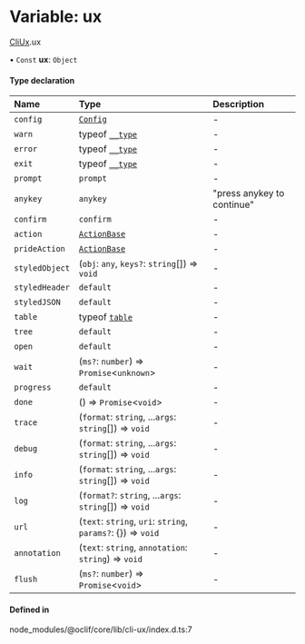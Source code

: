 # Variable: ux

[CliUx](../modules/CliUx.md).ux

• `Const` **ux**: `Object`

#### Type declaration

| Name | Type | Description |
| :------ | :------ | :------ |
| `config` | [`Config`](../classes/CliUx.Config.md) | - |
| `warn` | typeof [`__type`](../classes/ConfigCommand.md#__type) | - |
| `error` | typeof [`__type`](../classes/ConfigCommand.md#__type) | - |
| `exit` | typeof [`__type`](../classes/ConfigCommand.md#__type) | - |
| `prompt` | `prompt` | - |
| `anykey` | `anykey` | "press anykey to continue" |
| `confirm` | `confirm` | - |
| `action` | [`ActionBase`](../classes/CliUx.ActionBase.md) | - |
| `prideAction` | [`ActionBase`](../classes/CliUx.ActionBase.md) | - |
| `styledObject` | (`obj`: `any`, `keys?`: `string`[]) => `void` | - |
| `styledHeader` | `default` | - |
| `styledJSON` | `default` | - |
| `table` | typeof [`table`](../functions/CliUx.Table.table.md) | - |
| `tree` | `default` | - |
| `open` | `default` | - |
| `wait` | (`ms?`: `number`) => `Promise`<`unknown`\> | - |
| `progress` | `default` | - |
| `done` | () => `Promise`<`void`\> | - |
| `trace` | (`format`: `string`, ...`args`: `string`[]) => `void` | - |
| `debug` | (`format`: `string`, ...`args`: `string`[]) => `void` | - |
| `info` | (`format`: `string`, ...`args`: `string`[]) => `void` | - |
| `log` | (`format?`: `string`, ...`args`: `string`[]) => `void` | - |
| `url` | (`text`: `string`, `uri`: `string`, `params?`: {}) => `void` | - |
| `annotation` | (`text`: `string`, `annotation`: `string`) => `void` | - |
| `flush` | (`ms?`: `number`) => `Promise`<`void`\> | - |

#### Defined in

node_modules/@oclif/core/lib/cli-ux/index.d.ts:7
